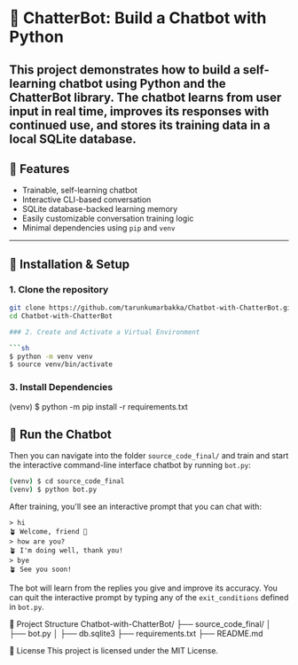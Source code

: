 # 🤖 ChatterBot: Build a Chatbot with Python

This project demonstrates how to build a **self-learning chatbot** using **Python** and the **ChatterBot** library. The chatbot learns from user input in real time, improves its responses with continued use, and stores its training data in a local SQLite database.
---

## 🧠 Features

- Trainable, self-learning chatbot
- Interactive CLI-based conversation
- SQLite database-backed learning memory
- Easily customizable conversation training logic
- Minimal dependencies using `pip` and `venv`

---

## 🚀 Installation & Setup

### 1. Clone the repository

```bash
git clone https://github.com/tarunkumarbakka/Chatbot-with-ChatterBot.git
cd Chatbot-with-ChatterBot

### 2. Create and Activate a Virtual Environment

```sh
$ python -m venv venv
$ source venv/bin/activate
```
### 3. Install Dependencies
(venv) $ python -m pip install -r requirements.txt

## 💬 Run the Chatbot
Then you can navigate into the folder `source_code_final/` and train and start the interactive command-line interface chatbot by running `bot.py`:

```sh
(venv) $ cd source_code_final
(venv) $ python bot.py
```

After training, you'll see an interactive prompt that you can chat with:

```text
> hi
🪴 Welcome, friend 🤗
> how are you?
🪴 I'm doing well, thank you!
> bye
🪴 See you soon!

```

The bot will learn from the replies you give and improve its accuracy. You can quit the interactive prompt by typing any of the `exit_conditions` defined in `bot.py`.

📂 Project Structure
Chatbot-with-ChatterBot/
├── source_code_final/
│   ├── bot.py
│   ├── db.sqlite3
├── requirements.txt
├── README.md

🧾 License
This project is licensed under the MIT License.
